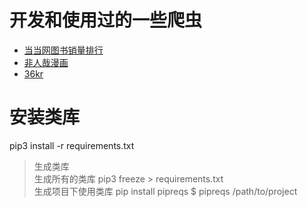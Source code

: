 # 开发和使用过的一些爬虫
- [当当网图书销量排行](https://github.com/zhq1lon/Spider/tree/master/dangDang)
- [非人哉漫画](https://github.com/zhq1lon/Spider/tree/master/feirenzai)
- [36kr](https://github.com/zhq1lon/Spider/tree/master/36kr)
# 安装类库
pip3 install -r requirements.txt <br>
> 生成类库 <br>
> 生成所有的类库 pip3 freeze > requirements.txt <br> 
> 生成项目下使用类库 pip install pipreqs $ pipreqs /path/to/project